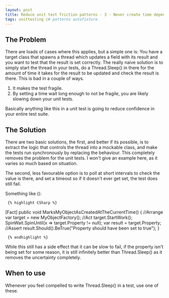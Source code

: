 ```yaml
---
layout: post
title: Reduce unit test friction patterns - 3 - Never create time dependent tests
tags: unittesting c# patterns autofixture
---
```


## The Problem
There are loads of cases where this applies, but a simple one is: You have a target class that spawns a thread which updates a field with its result and you want to test that the result is set correctly. The really naive solution is to simply start the thread in your tests, do a Thread.Sleep() in there for the amount of time it takes for the result to be updated and check the result is there. This is bad in a couple of ways. 

1. It makes the test fragile.
2. By setting a time wait long enough to not be fragile, you are likely slowing down your unit tests.

Basically anything like this in a unit test is going to reduce confidence in your entire test suite.

## The Solution
There are two basic solutions, the first, and better if its possible, is to extract the logic that controls the thread into a mockable class, and make the tests run synchronously by replacing the behaviour. This completely removes the problem for the unit tests.  I won't give an example here, as it varies so much based on situation.

The second, less favourable option is to poll at short intervals to check the value is there, and set a timeout so if it doesn't ever get set, the test does still fail.

Something like ():

     {% highlight CSharp %}
[Fact]
public void MarksMyObjectAsCreatedAtTheCurrentTime()
{
   //Arrange
   var target = new MyObjectFactory();
   //Act
   target.StartWork();
   SpinWait.SpinUntil(x => target.Property != null);
   var result = target.Property;
   //Assert
    result.Should().BeTrue("Property should have been set to true");
}

     {% endhighlight %}

While this still has a side effect that it can be slow to fail, if the property isn't being set for some reason, it is still infinitely better than Thread.Sleep() as it removes the uncertainty completely.

## When to use
Whenever you feel compelled to write Thread.Sleep() in a test, use one of these.

